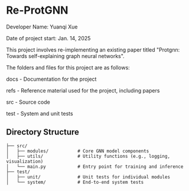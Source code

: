 # Re-ProtGNN

Developer Name: Yuanqi Xue

Date of project start: Jan. 14, 2025

This project involves re-implementing an existing paper titled "Protgnn: Towards self-explaining graph neural networks".

The folders and files for this project are as follows:

docs - Documentation for the project

refs - Reference material used for the project, including papers

src - Source code

test - System and unit tests

## Directory Structure

```
├── src/
│   ├── modules/           # Core GNN model components
│   ├── utils/             # Utility functions (e.g., logging, visualization)
│   └── main.py            # Entry point for training and inference
├── test/
│   ├── unit/              # Unit tests for individual modules
│   └── system/            # End-to-end system tests
```

